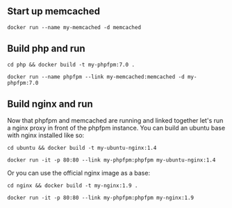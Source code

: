## Start up memcached 
`docker run --name my-memcached -d memcached`

## Build php and run
`cd php && docker build -t my-phpfpm:7.0 .`

`docker run --name phpfpm --link my-memcached:memcached -d my-phpfpm:7.0`



## Build nginx and run
Now that phpfpm and memcached are running and linked together let's run a nginx proxy in front of the phpfpm instance.
You can build an ubuntu base with nginx installed like so:

`cd ubuntu && docker build -t my-ubuntu-nginx:1.4`

`docker run -it -p 80:80 --link my-phpfpm:phpfpm my-ubuntu-nginx:1.4`

Or you can use the official nginx image as a base:

`cd nginx && docker build -t my-nginx:1.9 .`

`docker run -it -p 80:80 --link my-phpfpm:phpfpm my-nginx:1.9`
